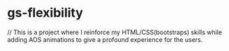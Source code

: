 # gs-flexibility

// This is a project where I reinforce my HTML/CSS(bootstraps) skills while adding AOS animations to give a profound experience for the users.
